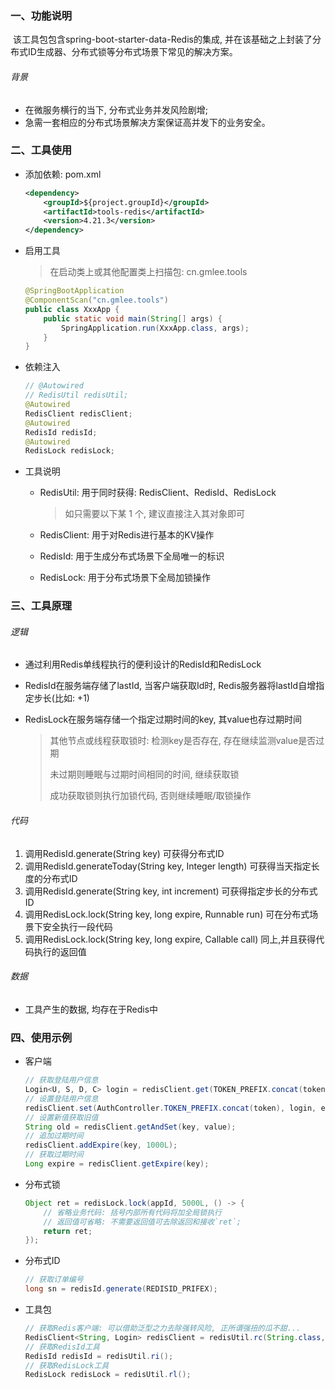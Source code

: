 ### 一、功能说明

​		该工具包包含spring-boot-starter-data-Redis的集成, 并在该基础之上封装了分布式ID生成器、分布式锁等分布式场景下常见的解决方案。

###### 背景

- 在微服务横行的当下, 分布式业务并发风险剧增; 
- 急需一套相应的分布式场景解决方案保证高并发下的业务安全。



### 二、工具使用

- 添加依赖: pom.xml

  ```xml
  <dependency>
      <groupId>${project.groupId}</groupId>
      <artifactId>tools-redis</artifactId>
      <version>4.21.3</version>
  </dependency>
  ```

- 启用工具

  > 在启动类上或其他配置类上扫描包: cn.gmlee.tools

  ```java
  @SpringBootApplication
  @ComponentScan("cn.gmlee.tools")
  public class XxxApp {
      public static void main(String[] args) {
          SpringApplication.run(XxxApp.class, args);
      }
  }
  ```


- 依赖注入

  ```java
  // @Autowired
  // RedisUtil redisUtil;
  @Autowired
  RedisClient redisClient;
  @Autowired
  RedisId redisId;
  @Autowired
  RedisLock redisLock;
  ```

- 工具说明


  - RedisUtil: 用于同时获得: RedisClient、RedisId、RedisLock

    > 如只需要以下某 1 个, 建议直接注入其对象即可

  - RedisClient: 用于对Redis进行基本的KV操作

  - RedisId: 用于生成分布式场景下全局唯一的标识

  - RedisLock: 用于分布式场景下全局加锁操作



### 三、工具原理

###### 逻辑

- 通过利用Redis单线程执行的便利设计的RedisId和RedisLock

- RedisId在服务端存储了lastId, 当客户端获取Id时, Redis服务器将lastId自增指定步长(比如: +1)

- RedisLock在服务端存储一个指定过期时间的key, 其value也存过期时间

  > 其他节点或线程获取锁时: 检测key是否存在, 存在继续监测value是否过期
  >
  > 未过期则睡眠与过期时间相同的时间, 继续获取锁
  >
  > 成功获取锁则执行加锁代码, 否则继续睡眠/取锁操作



###### 代码

1. 调用RedisId.generate(String key) 可获得分布式ID
2. 调用RedisId.generateToday(String key, Integer length) 可获得当天指定长度的分布式ID
3. 调用RedisId.generate(String key, int increment) 可获得指定步长的分布式ID
4. 调用RedisLock.lock(String key, long expire, Runnable run) 可在分布式场景下安全执行一段代码
5. 调用RedisLock.lock(String key, long expire, Callable<V> call) 同上,并且获得代码执行的返回值



###### 数据

- 工具产生的数据, 均存在于Redis中





### 四、使用示例

- 客户端

  ```java
  // 获取登陆用户信息
  Login<U, S, D, C> login = redisClient.get(TOKEN_PREFIX.concat(token));
  // 设置登陆用户信息
  redisClient.set(AuthController.TOKEN_PREFIX.concat(token), login, expireSecond);
  // 设置新值获取旧值
  String old = redisClient.getAndSet(key, value);
  // 追加过期时间
  redisClient.addExpire(key, 1000L);
  // 获取过期时间
  Long expire = redisClient.getExpire(key);
  ```
  
- 分布式锁

  ```java
  Object ret = redisLock.lock(appId, 5000L, () -> {
      // 省略业务代码: 括号内部所有代码将加全局锁执行
      // 返回值可省略: 不需要返回值可去除返回和接收`ret`;
      return ret;
  });
  ```

- 分布式ID

  ```java
  // 获取订单编号
  long sn = redisId.generate(REDISID_PRIFEX);
  ```
  
- 工具包

  ```java
  // 获取Redis客户端: 可以借助泛型之力去除强转风险, 正所谓强扭的瓜不甜...
  RedisClient<String, Login> redisClient = redisUtil.rc(String.class, Login.class);
  // 获取RedisId工具
  RedisId redisId = redisUtil.ri();
  // 获取RedisLock工具
  RedisLock redisLock = redisUtil.rl();
  ```

  

